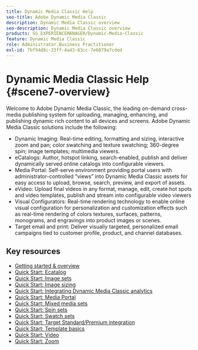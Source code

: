 ```yaml
---
title: Dynamic Media Classic Help
seo-title: Adobe Dynamic Media Classic
description: Dynamic Media Classic overview
seo-description: Dynamic Media Classic overview
products: SG_EXPERIENCEMANAGER/Dynamic-Media-Classic
feature: Dynamic Media Classic
role: Administrator,Business Practitioner
exl-id: 7bf94d8c-23ff-4a43-83cc-7e6879a7cded
---
```

# Dynamic Media Classic Help {#scene7-overview}

Welcome to Adobe Dynamic Media Classic, the leading on-demand cross-media publishing system for uploading, managing, enhancing, and publishing dynamic rich content to all devices and screens. Adobe Dynamic Media Classic solutions include the following:

* Dynamic Imaging: Real-time editing, formatting and sizing, interactive zoom and pan; color swatching and texture swatching; 360-degree spin; image templates; multimedia viewers.
* eCatalogs: Author, hotspot linking, search-enabled, publish and deliver dynamically served online catalogs into configurable viewers.
* Media Portal: Self-serve environment providing portal users with administrator-controlled “views” into Dynamic Media Classic assets for easy access to upload, browse, search, preview, and export of assets.
* eVideo: Upload final videos in any format, manage, edit, create hot spots and video templates, publish and stream into configurable video viewers
* Visual Configurators: Real-time rendering technology to enable online visual configuration for personalization and customization effects such as real-time rendering of colors textures, surfaces, patterns, monograms, and engravings into product images or scenes.
* Target email and print: Deliver visually targeted, personalized email campaigns tied to customer profile, product, and channel databases.

## Key resources

* [Getting started & overview](/help/dmc-platform-overview.md)
* [Quick Start: Ecatalog](/help/quick-start-ecatalog.md)
* [Quick Start: Image sets](/help/quick-start-image-sets.md)
* [Quick Start: Image sizing](/help/quick-start-image-sizing.md)
* [Quick Start: Integrating Dynamic Media Classic analytics](/help/quick-start-integrating-dmc-analytics.md)
* [Quick Start: Media Portal](/help/quick-start-media-portal-administration.md)
* [Quick Start: Mixed media sets](/help/quick-start-mixed-media-sets.md)
* [Quick Start: Spin sets](/help/quick-start-spin-sets.md)
* [Quick Start: Swatch sets](/help/quick-start-swatch-sets.md)
* [Quick Start: Target Standard/Premium integration](/help/quick-start-target-integration.md)
* [Quick Start: Template basics](/help/quick-start-template-basics.md)
* [Quick Start: Video](/help/quick-start-video.md)
* [Quick Start: Zoom](/help/quick-start-zoom.md)
